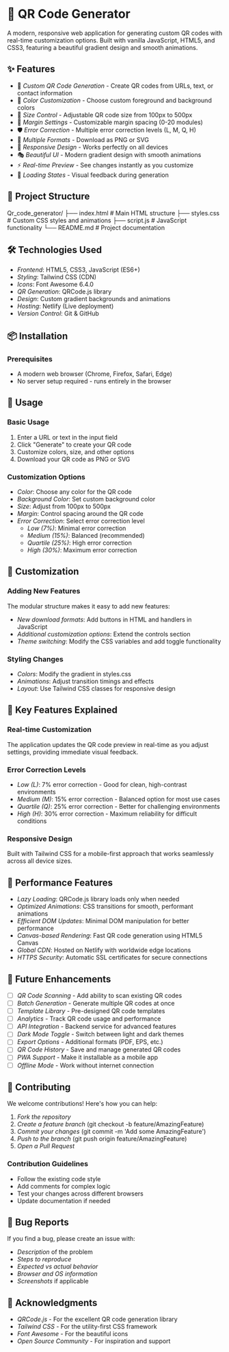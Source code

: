 # 🎯 QR Code Generator

A modern, responsive web application for generating custom QR codes with real-time customization options. Built with vanilla JavaScript, HTML5, and CSS3, featuring a beautiful gradient design and smooth animations.

## ✨ Features

- 🎨 *Custom QR Code Generation* - Create QR codes from URLs, text, or contact information
- 🌈 *Color Customization* - Choose custom foreground and background colors
- 📏 *Size Control* - Adjustable QR code size from 100px to 500px
- 📐 *Margin Settings* - Customizable margin spacing (0-20 modules)
- 🛡 *Error Correction* - Multiple error correction levels (L, M, Q, H)
- 💾 *Multiple Formats* - Download as PNG or SVG
- 📱 *Responsive Design* - Works perfectly on all devices
- 🎭 *Beautiful UI* - Modern gradient design with smooth animations
- ⚡ *Real-time Preview* - See changes instantly as you customize
- 🔄 *Loading States* - Visual feedback during generation


## 📁 Project Structure

Qr_code_generator/
├── index.html          # Main HTML structure
├── styles.css          # Custom CSS styles and animations
├── script.js           # JavaScript functionality
└── README.md           # Project documentation


## 🛠 Technologies Used

- *Frontend*: HTML5, CSS3, JavaScript (ES6+)
- *Styling*: Tailwind CSS (CDN)
- *Icons*: Font Awesome 6.4.0
- *QR Generation*: QRCode.js library
- *Design*: Custom gradient backgrounds and animations
- *Hosting*: Netlify (Live deployment)
- *Version Control*: Git & GitHub

## 📦 Installation

### Prerequisites
- A modern web browser (Chrome, Firefox, Safari, Edge)
- No server setup required - runs entirely in the browser

## 🎯 Usage

### Basic Usage
1. Enter a URL or text in the input field
2. Click "Generate" to create your QR code
3. Customize colors, size, and other options
4. Download your QR code as PNG or SVG

### Customization Options
- *Color*: Choose any color for the QR code
- *Background Color*: Set custom background color
- *Size*: Adjust from 100px to 500px
- *Margin*: Control spacing around the QR code
- *Error Correction*: Select error correction level
  - *Low (7%)*: Minimal error correction
  - *Medium (15%)*: Balanced (recommended)
  - *Quartile (25%)*: High error correction
  - *High (30%)*: Maximum error correction

## 🔧 Customization

### Adding New Features
The modular structure makes it easy to add new features:

- *New download formats*: Add buttons in HTML and handlers in JavaScript
- *Additional customization options*: Extend the controls section
- *Theme switching*: Modify the CSS variables and add toggle functionality

### Styling Changes
- *Colors*: Modify the gradient in styles.css
- *Animations*: Adjust transition timings and effects
- *Layout*: Use Tailwind CSS classes for responsive design

## 🌟 Key Features Explained

### Real-time Customization
The application updates the QR code preview in real-time as you adjust settings, providing immediate visual feedback.

### Error Correction Levels
- *Low (L)*: 7% error correction - Good for clean, high-contrast environments
- *Medium (M)*: 15% error correction - Balanced option for most use cases
- *Quartile (Q)*: 25% error correction - Better for challenging environments
- *High (H)*: 30% error correction - Maximum reliability for difficult conditions

### Responsive Design
Built with Tailwind CSS for a mobile-first approach that works seamlessly across all device sizes.

## 🚀 Performance Features

- *Lazy Loading*: QRCode.js library loads only when needed
- *Optimized Animations*: CSS transitions for smooth, performant animations
- *Efficient DOM Updates*: Minimal DOM manipulation for better performance
- *Canvas-based Rendering*: Fast QR code generation using HTML5 Canvas
- *Global CDN*: Hosted on Netlify with worldwide edge locations
- *HTTPS Security*: Automatic SSL certificates for secure connections

## 🔮 Future Enhancements

- [ ] *QR Code Scanning* - Add ability to scan existing QR codes
- [ ] *Batch Generation* - Generate multiple QR codes at once
- [ ] *Template Library* - Pre-designed QR code templates
- [ ] *Analytics* - Track QR code usage and performance
- [ ] *API Integration* - Backend service for advanced features
- [ ] *Dark Mode Toggle* - Switch between light and dark themes
- [ ] *Export Options* - Additional formats (PDF, EPS, etc.)
- [ ] *QR Code History* - Save and manage generated QR codes
- [ ] *PWA Support* - Make it installable as a mobile app
- [ ] *Offline Mode* - Work without internet connection

## 🤝 Contributing

We welcome contributions! Here's how you can help:

1. *Fork the repository*
2. *Create a feature branch* (git checkout -b feature/AmazingFeature)
3. *Commit your changes* (git commit -m 'Add some AmazingFeature')
4. *Push to the branch* (git push origin feature/AmazingFeature)
5. *Open a Pull Request*

### Contribution Guidelines
- Follow the existing code style
- Add comments for complex logic
- Test your changes across different browsers
- Update documentation if needed

## 🐛 Bug Reports

If you find a bug, please create an issue with:
- *Description* of the problem
- *Steps to reproduce*
- *Expected vs actual behavior*
- *Browser and OS information*
- *Screenshots* if applicable


## 🙏 Acknowledgments

- *QRCode.js* - For the excellent QR code generation library
- *Tailwind CSS* - For the utility-first CSS framework
- *Font Awesome* - For the beautiful icons
- *Open Source Community* - For inspiration and support
